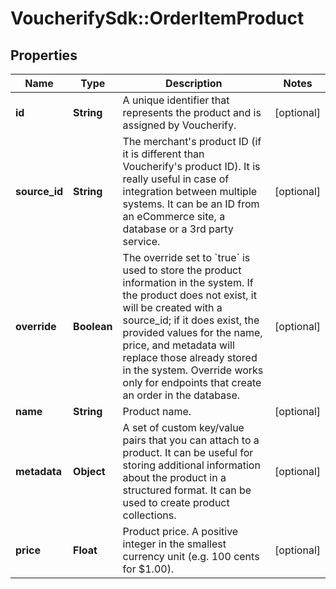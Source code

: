 # VoucherifySdk::OrderItemProduct

## Properties

| Name | Type | Description | Notes |
| ---- | ---- | ----------- | ----- |
| **id** | **String** | A unique identifier that represents the product and is assigned by Voucherify. | [optional] |
| **source_id** | **String** | The merchant&#39;s product ID (if it is different than Voucherify&#39;s product ID). It is really useful in case of integration between multiple systems. It can be an ID from an eCommerce site, a database or a 3rd party service. | [optional] |
| **override** | **Boolean** | The override set to &#x60;true&#x60; is used to store the product information in the system. If the product does not exist, it will be created with a source_id; if it does exist, the provided values for the name, price, and metadata will replace those already stored in the system. Override works only for endpoints that create an order in the database. | [optional] |
| **name** | **String** | Product name. | [optional] |
| **metadata** | **Object** | A set of custom key/value pairs that you can attach to a product. It can be useful for storing additional information about the product in a structured format. It can be used to create product collections. | [optional] |
| **price** | **Float** | Product price. A positive integer in the smallest currency unit (e.g. 100 cents for $1.00). | [optional] |

